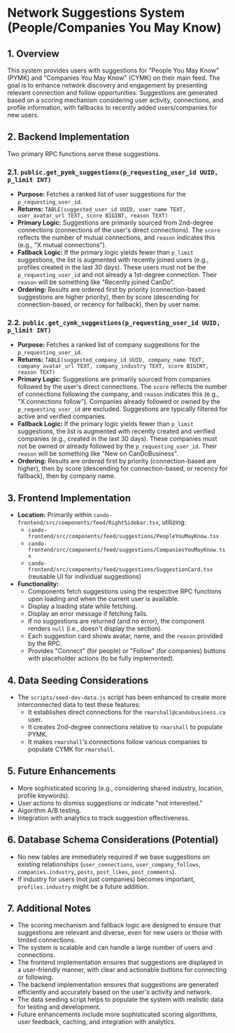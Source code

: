 # Network Suggestions System (People/Companies You May Know)

## 1. Overview

This system provides users with suggestions for "People You May Know" (PYMK) and "Companies You May Know" (CYMK) on their main feed. The goal is to enhance network discovery and engagement by presenting relevant connection and follow opportunities. Suggestions are generated based on a scoring mechanism considering user activity, connections, and profile information, with fallbacks to recently added users/companies for new users.

## 2. Backend Implementation

Two primary RPC functions serve these suggestions.

### 2.1. `public.get_pymk_suggestions(p_requesting_user_id UUID, p_limit INT)`

-   **Purpose:** Fetches a ranked list of user suggestions for the `p_requesting_user_id`.
-   **Returns:** `TABLE(suggested_user_id UUID, user_name TEXT, user_avatar_url TEXT, score BIGINT, reason TEXT)`
-   **Primary Logic:** Suggestions are primarily sourced from 2nd-degree connections (connections of the user's direct connections). The `score` reflects the number of mutual connections, and `reason` indicates this (e.g., "X mutual connections").
-   **Fallback Logic:** If the primary logic yields fewer than `p_limit` suggestions, the list is augmented with recently joined users (e.g., profiles created in the last 30 days). These users must not be the `p_requesting_user_id` and not already a 1st-degree connection. Their `reason` will be something like "Recently joined CanDo".
-   **Ordering:** Results are ordered first by priority (connection-based suggestions are higher priority), then by score (descending for connection-based, or recency for fallback), then by user name.

### 2.2. `public.get_cymk_suggestions(p_requesting_user_id UUID, p_limit INT)`

-   **Purpose:** Fetches a ranked list of company suggestions for the `p_requesting_user_id`.
-   **Returns:** `TABLE(suggested_company_id UUID, company_name TEXT, company_avatar_url TEXT, company_industry TEXT, score BIGINT, reason TEXT)`
-   **Primary Logic:** Suggestions are primarily sourced from companies followed by the user's direct connections. The `score` reflects the number of connections following the company, and `reason` indicates this (e.g., "X connections follow"). Companies already followed or owned by the `p_requesting_user_id` are excluded. Suggestions are typically filtered for active and verified companies.
-   **Fallback Logic:** If the primary logic yields fewer than `p_limit` suggestions, the list is augmented with recently created and verified companies (e.g., created in the last 30 days). These companies must not be owned or already followed by the `p_requesting_user_id`. Their `reason` will be something like "New on CanDoBusiness".
-   **Ordering:** Results are ordered first by priority (connection-based are higher), then by score (descending for connection-based, or recency for fallback), then by company name.

## 3. Frontend Implementation

-   **Location:** Primarily within `cando-frontend/src/components/feed/RightSidebar.tsx`, utilizing:
    -   `cando-frontend/src/components/feed/suggestions/PeopleYouMayKnow.tsx`
    -   `cando-frontend/src/components/feed/suggestions/CompaniesYouMayKnow.tsx`
    -   `cando-frontend/src/components/feed/suggestions/SuggestionCard.tsx` (reusable UI for individual suggestions)
-   **Functionality:**
    -   Components fetch suggestions using the respective RPC functions upon loading and when the current user is available.
    -   Display a loading state while fetching.
    -   Display an error message if fetching fails.
    -   If no suggestions are returned (and no error), the component renders `null` (i.e., doesn't display the section).
    -   Each suggestion card shows avatar, name, and the `reason` provided by the RPC.
    -   Provides "Connect" (for people) or "Follow" (for companies) buttons with placeholder actions (to be fully implemented).

## 4. Data Seeding Considerations

-   The `scripts/seed-dev-data.js` script has been enhanced to create more interconnected data to test these features:
    -   It establishes direct connections for the `rmarshall@candobusiness.ca` user.
    -   It creates 2nd-degree connections relative to `rmarshall` to populate PYMK.
    -   It makes `rmarshall`'s connections follow various companies to populate CYMK for `rmarshall`.

## 5. Future Enhancements

-   More sophisticated scoring (e.g., considering shared industry, location, profile keywords).
-   User actions to dismiss suggestions or indicate "not interested."
-   Algorithm A/B testing.
-   Integration with analytics to track suggestion effectiveness.

## 6. Database Schema Considerations (Potential)

-   No new tables are immediately required if we base suggestions on existing relationships (`user_connections`, `user_company_follows`, `companies.industry`, `posts`, `post_likes`, `post_comments`).
-   If industry for users (not just companies) becomes important, `profiles.industry` might be a future addition.

## 7. Additional Notes

-   The scoring mechanism and fallback logic are designed to ensure that suggestions are relevant and diverse, even for new users or those with limited connections.
-   The system is scalable and can handle a large number of users and connections.
-   The frontend implementation ensures that suggestions are displayed in a user-friendly manner, with clear and actionable buttons for connecting or following.
-   The backend implementation ensures that suggestions are generated efficiently and accurately based on the user's activity and network.
-   The data seeding script helps to populate the system with realistic data for testing and development.
-   Future enhancements include more sophisticated scoring algorithms, user feedback, caching, and integration with analytics. 